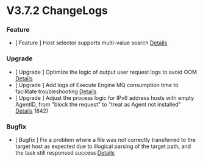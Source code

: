 # V3.7.2 ChangeLogs




### Feature
- [ Feature ] Host selector supports multi-value search [Details](http://github.com/Tencent/bk-job/issues/1692)


### Upgrade
- [ Upgrade ] Optimize the logic of output user request logs to avoid OOM [Details](http://github.com/Tencent/bk-job/issues/1084)
- [ Upgrade ] Add logs of Execute Engine MQ consumption time to facilitate troubleshooting [Details](http://github.com/Tencent/bk-job/issues/1863)
- [ Upgrade ] Adjust the process logic for IPv6 address hosts with empty AgentID, from "block the request" to "treat as Agent not installed" [Details](http://github.com/Tencent/bk-job/issues/) 1842)


### Bugfix
- [ Bugfix ] Fix a problem where a file was not correctly transferred to the target host as expected due to illogical parsing of the target path, and the task still responsed success [Details](http://github.com/Tencent/bk-job/issues/1867)